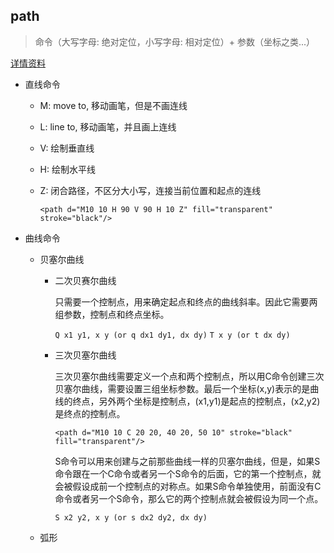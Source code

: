 ## path

  > 命令（大写字母: 绝对定位，小写字母: 相对定位）+ 参数（坐标之类...）

  [详情资料](https://developer.mozilla.org/zh-CN/docs/Web/SVG/Tutorial/Paths)

- 直线命令

  * M: move to, 移动画笔，但是不画连线

  * L: line to, 移动画笔，并且画上连线

  * V: 绘制垂直线

  * H: 绘制水平线

  * Z: 闭合路径，不区分大小写，连接当前位置和起点的连线

    `<path d="M10 10 H 90 V 90 H 10 Z" fill="transparent" stroke="black"/>`

- 曲线命令

  * 贝塞尔曲线

    + 二次贝赛尔曲线

      只需要一个控制点，用来确定起点和终点的曲线斜率。因此它需要两组参数，控制点和终点坐标。

      `Q x1 y1, x y (or q dx1 dy1, dx dy)`
      `T x y (or t dx dy)`

    + 三次贝塞尔曲线

      三次贝塞尔曲线需要定义一个点和两个控制点，所以用C命令创建三次贝塞尔曲线，需要设置三组坐标参数。最后一个坐标(x,y)表示的是曲线的终点，另外两个坐标是控制点，(x1,y1)是起点的控制点，(x2,y2)是终点的控制点。

      `<path d="M10 10 C 20 20, 40 20, 50 10" stroke="black" fill="transparent"/>`

      S命令可以用来创建与之前那些曲线一样的贝塞尔曲线，但是，如果S命令跟在一个C命令或者另一个S命令的后面，它的第一个控制点，就会被假设成前一个控制点的对称点。如果S命令单独使用，前面没有C命令或者另一个S命令，那么它的两个控制点就会被假设为同一个点。

      `S x2 y2, x y (or s dx2 dy2, dx dy)`

  * 弧形
